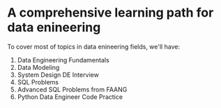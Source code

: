 # A comprehensive learning path for data enineering

To cover most of topics in data enineering fields, we'll have:
1. Data Engineering Fundamentals
2. Data Modeling
2. System Design DE Interview
3. SQL Problems
4. Advanced SQL Problems from FAANG
5. Python Data Engineer Code Practice
